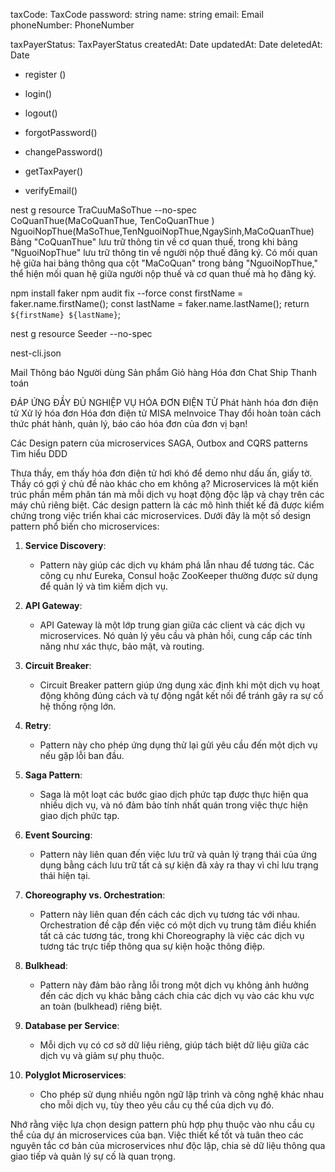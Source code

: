<!-- nest g resource   invoice -->
<!-- TaxPayer -->
taxCode: TaxCode
password: string
name: string
email: Email
phoneNumber: PhoneNumber
<!-- address: string -->
<!-- bankName: string -->
<!-- bankNumber: string -->
taxPayerStatus: TaxPayerStatus
createdAt: Date
updatedAt: Date
deletedAt: Date
<!--  -->
+ register ()
+ login()
+ logout()

+ forgotPassword()
+ changePassword()


+ getTaxPayer()
+ verifyEmail()

<!-- + updateTaxPayer() -->
<!-- + deleteTaxPayer() -->

<!-- + verifyTaxPayerBank() -->
<!-- + verifyTaxPayerAddress() -->

 
 
nest g resource TraCuuMaSoThue --no-spec
CoQuanThue(MaCoQuanThue, TenCoQuanThue )
NguoiNopThue(MaSoThue,TenNguoiNopThue,NgaySinh,MaCoQuanThue)
Bảng "CoQuanThue" lưu trữ thông tin về cơ quan thuế, trong khi bảng "NguoiNopThue" lưu trữ thông tin về người nộp thuế đăng ký.
Có mối quan hệ giữa hai bảng thông qua cột "MaCoQuan" trong bảng "NguoiNopThue," thể hiện mối quan hệ giữa người nộp thuế và cơ quan thuế mà họ đăng ký.

<!-- validation MST-->

<!-- Ngẫu nhiên  tên -->

npm install faker
npm audit fix --force
const firstName = faker.name.firstName();
const lastName = faker.name.lastName();
return `${firstName} ${lastName}`;

<!-- Seeder -->

nest g resource Seeder --no-spec
<!-- co_quan_thue.json -->
nest-cli.json
<!-- "assets": ["seeder/**/*"], -->
<!-- Xong Seeder -->





<!-- Link vẽ draw.io [https://youtu.be/MLlal_jRoXQ?si=mrJDuXwNeud69g0R] -->
<!-- Chủ đề -->
<!-- Lộ trình? -->

Mail
Thông báo
Người dùng
Sản phẩm
Giỏ hàng
Hóa đơn
Chat
Ship
Thanh toán

<!-- Chủ đề: microservices cho hóa đơn điện tử -->
<!-- Chủ đề: microservices cho ddddddddddd -->

ĐÁP ỨNG ĐẦY ĐỦ NGHIỆP VỤ HÓA ĐƠN ĐIỆN TỬ
Phát hành hóa đơn điện tử
Xử lý hóa đơn
Hóa đơn điện tử MISA meInvoice
Thay đổi hoàn toàn cách thức phát hành, quản lý, báo cáo hóa đơn của đơn vị bạn!

<!-- Nội dung tổng quan của đồ án: -->

Các Design patern của microservices
SAGA, Outbox and CQRS patterns
Tìm hiểu DDD

<!-- Vì dùng localhost lên không có CI/CD -->

<!-- Docker và Kubernetes -->

<!-- Istio -->

<!-- Service Registry và Service Discovery dùng Consul -->
<!-- Kafka -->

<!-- Prometheus, grafana, kibana -->

<!-- security: authentication and authorization Oauth? -->


<!-- Load banlancer của Nginx -->

<!-- API gateway -->
<!-- Cache redis -->
<!-- Nhập mã captcha và nhấn “Tìm kiếm” -->

Thưa thầy, em thấy hóa đơn điện tử hơi khó để demo như dấu ấn, giấy tờ.
Thầy có gợi ý chủ đề nào khác cho em không ạ?
Microservices là một kiến trúc phần mềm phân tán mà mỗi dịch vụ hoạt động độc lập và chạy trên các máy chủ riêng biệt. Các design pattern là các mô hình thiết kế đã được kiểm chứng trong việc triển khai các microservices. Dưới đây là một số design pattern phổ biến cho microservices:

1. **Service Discovery**:
   - Pattern này giúp các dịch vụ khám phá lẫn nhau để tương tác. Các công cụ như Eureka, Consul hoặc ZooKeeper thường được sử dụng để quản lý và tìm kiếm dịch vụ.

2. **API Gateway**:
   - API Gateway là một lớp trung gian giữa các client và các dịch vụ microservices. Nó quản lý yêu cầu và phản hồi, cung cấp các tính năng như xác thực, bảo mật, và routing.

3. **Circuit Breaker**:
   - Circuit Breaker pattern giúp ứng dụng xác định khi một dịch vụ hoạt động không đúng cách và tự động ngắt kết nối để tránh gây ra sự cố hệ thống rộng lớn.

4. **Retry**:
   - Pattern này cho phép ứng dụng thử lại gửi yêu cầu đến một dịch vụ nếu gặp lỗi ban đầu.

5. **Saga Pattern**:
   - Saga là một loạt các bước giao dịch phức tạp được thực hiện qua nhiều dịch vụ, và nó đảm bảo tính nhất quán trong việc thực hiện giao dịch phức tạp.

6. **Event Sourcing**:
   - Pattern này liên quan đến việc lưu trữ và quản lý trạng thái của ứng dụng bằng cách lưu trữ tất cả sự kiện đã xảy ra thay vì chỉ lưu trạng thái hiện tại.

7. **Choreography vs. Orchestration**:
   - Pattern này liên quan đến cách các dịch vụ tương tác với nhau. Orchestration đề cập đến việc có một dịch vụ trung tâm điều khiển tất cả các tương tác, trong khi Choreography là việc các dịch vụ tương tác trực tiếp thông qua sự kiện hoặc thông điệp.

8. **Bulkhead**:
   - Pattern này đảm bảo rằng lỗi trong một dịch vụ không ảnh hưởng đến các dịch vụ khác bằng cách chia các dịch vụ vào các khu vực an toàn (bulkhead) riêng biệt.

9. **Database per Service**:
   - Mỗi dịch vụ có cơ sở dữ liệu riêng, giúp tách biệt dữ liệu giữa các dịch vụ và giảm sự phụ thuộc.

10. **Polyglot Microservices**:
    - Cho phép sử dụng nhiều ngôn ngữ lập trình và công nghệ khác nhau cho mỗi dịch vụ, tùy theo yêu cầu cụ thể của dịch vụ đó.

Nhớ rằng việc lựa chọn design pattern phù hợp phụ thuộc vào nhu cầu cụ thể của dự án microservices của bạn. Việc thiết kế tốt và tuân theo các nguyên tắc cơ bản của microservices như độc lập, chia sẻ dữ liệu thông qua giao tiếp và quản lý sự cố là quan trọng.